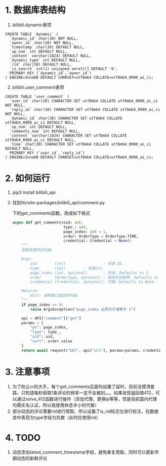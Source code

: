 # 1. 数据库表结构

1. bilibili.dynamic表项
```
CREATE TABLE `dynamic` (
  `dynamic_id` char(30) NOT NULL,
  `owner_id` char(20) NOT NULL,
  `timestamp` char(30) DEFAULT NULL,
  `up_num` int DEFAULT NULL,
  `content` varchar(1024) DEFAULT NULL,
  `dynamic_type` int DEFAULT NULL,
  `rid` char(30) DEFAULT NULL,
  `is_search` int(1) unsigned zerofill DEFAULT '0',
  PRIMARY KEY (`dynamic_id`,`owner_id`)
) ENGINE=InnoDB DEFAULT CHARSET=utf8mb4 COLLATE=utf8mb4_0900_ai_ci;
```
2. bilibili.user_comment表项
```
CREATE TABLE `user_comment` (
  `user_id` char(20) CHARACTER SET utf8mb4 COLLATE utf8mb4_0900_ai_ci NOT NULL,
  `reply_id` char(30) CHARACTER SET utf8mb4 COLLATE utf8mb4_0900_ai_ci NOT NULL,
  `dynamic_id` char(30) CHARACTER SET utf8mb4 COLLATE utf8mb4_0900_ai_ci DEFAULT NULL,
  `up_num` int DEFAULT NULL,
  `comments_num` int DEFAULT NULL,
  `content` varchar(1024) CHARACTER SET utf8mb4 COLLATE utf8mb4_0900_ai_ci DEFAULT NULL,
  `time` char(30) CHARACTER SET utf8mb4 COLLATE utf8mb4_0900_ai_ci DEFAULT NULL,
  PRIMARY KEY (`user_id`,`reply_id`)
) ENGINE=InnoDB DEFAULT CHARSET=utf8mb4 COLLATE=utf8mb4_0900_ai_ci;
```


# 2. 如何运行

1. pip3 install bilibili_api

2. 找到lib/site-packages/bilibili_api/comment.py

   下的get_comments函数，改成如下格式

   ```python
   async def get_comments(oid: int,
                          type_: int,
                          page_index: int = 1,
                          order: OrderType = OrderType.TIME,
                          credential: Credential = None):
       """
       获取资源评论列表。
   
       Args:
           oid        (int)                 : 资源 ID。
           type_      (int)        : 资源int。
           page_index (int, optional)       : 页码. Defaults to 1.
           order      (OrderType, optional) : 排序方式枚举. Defaults to OrderType.TIME.
           credential (Credential, optional): 凭据。Defaults to None.
   
       Returns:
           dict: 调用接口返回的内容。
       """
       if page_index <= 0:
           raise ArgsException("page_index 必须大于或等于 1")
   
       api = API["comment"]["get"]
       params = {
           "pn": page_index,
           "type": type_,
           "oid": oid,
           "sort": order.value
       }
       return await request("GET", api["url"], params=params, credential=credential)
   
   ```

   

# 3. 注意事项

1. 为了防止cr的大手，每个get_comments后面均设置了延时，目前没摸清套路，只知道每秒获取1条评论的频率一定不会被封。。。如果发现返回值412，可以通过solve_412函数进行操作（添加代理、更换ip等等，但是目前国内代理均需实名认证，所以我使用休息半小时代替）
2. 部分动态的评论需要rid进行爬取，所以设置了is_rid标志位进行标注，在数据库中表现为type字段为负数（此时应使用rid）

# 4. TODO

1. 动态添加latest_comment_timestamp字段，避免重复爬取，同时可以更新早期动态的新鲜评论
